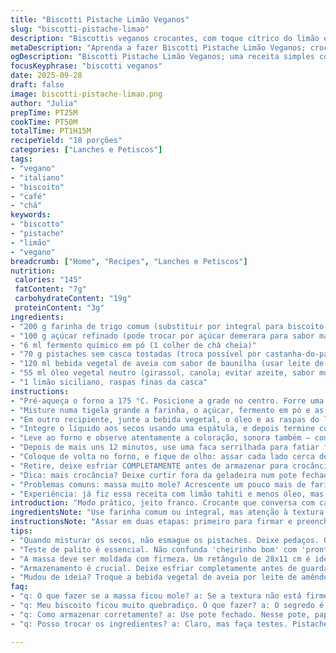 ```yaml
---
title: "Biscotti Pistache Limão Veganos"
slug: "biscotti-pistache-limao"
description: "Biscottis veganos crocantes, com toque cítrico do limão e textura das pistaches torradas. Sem ovos, leite ou derivados. Massa fácil, mistura de farinha, açúcar, fermento e oleosa, hidratada com bebida vegetal de aveia, mas pode ser trocada. Duas fornadas no forno, primeira para assar o bloco, segunda para secar e dourar as fatias. Um biscoito simples, ideal pra acompanhar café ou chá, e com possibilidade de variações na bebida e frutos secos. Dá pra controlar pelo aspecto moreno e cheiro cítrico antes de tirar. 18 porções, leva cerca de 1 hora, considerando descanso e cozimento."
metaDescription: "Aprenda a fazer Biscotti Pistache Limão Veganos; crocantes e cítricos, perfeitos para um café da tarde."
ogDescription: "Biscotti Pistache Limão Veganos; uma receita simples com textura deliciosa, ideal para acompanhar café ou chá."
focusKeyphrase: "biscotti veganos"
date: 2025-09-28
draft: false
image: biscotti-pistache-limao.png
author: "Julia"
prepTime: PT25M
cookTime: PT50M
totalTime: PT1H15M
recipeYield: "18 porções"
categories: ["Lanches e Petiscos"]
tags:
- "vegano"
- "italiano"
- "biscoito"
- "café"
- "chá"
keywords:
- "biscotto"
- "pistache"
- "limão"
- "vegano"
breadcrumb: ["Home", "Recipes", "Lanches e Petiscos"]
nutrition: 
 calories: "145"
 fatContent: "7g"
 carbohydrateContent: "19g"
 proteinContent: "3g"
ingredients:
- "200 g farinha de trigo comum (substituir por integral para biscoito mais denso)"
- "100 g açúcar refinado (pode trocar por açúcar demerara para sabor mais encorpado)"
- "6 ml fermento químico em pó (1 colher de chá cheia)"
- "70 g pistaches sem casca tostadas (troca possível por castanha-do-pará ou noz)"
- "120 ml bebida vegetal de aveia com sabor de baunilha (usar leite de amêndoas para toque mais suave)"
- "55 ml óleo vegetal neutro (girassol, canola; evitar azeite, sabor muito forte)"
- "1 limão siciliano, raspas finas da casca"
instructions:
- "Pré-aqueça o forno a 175 °C. Posicione a grade no centro. Forre uma assadeira média com papel manteiga ou tapete de silicone - isso evita grudar e facilita limpeza."
- "Misture numa tigela grande a farinha, o açúcar, fermento em pó e as pistaches picadas grosseiramente — cuidado pra não triturar demais, devem estar perceptíveis ao morder."
- "Em outro recipiente, junte a bebida vegetal, o óleo e as raspas do limão. Não coloque suco, só o ralado; o líquido altera a textura da massa, que tem que ficar firme, mas úmida."
- "Integre o líquido aos secos usando uma espátula, e depois termine com as mãos tímidas polvilhadas de farinha para não grudar. Forme uma massa pegajosa e maleável, moldando um retângulo de uns 28x11 cm direto na assadeira. Ajuste com cuidado pra não ficar muito fina, assim não quebra no corte depois."
- "Leve ao forno e observe atentamente a coloração, sonora também — comece a cheirar aquela mistura leve de cítrico com tostado depois de uns 28 minutos. Faça o teste do palito; se sair com migalhas úmidas, está no ponto exato. Retire, deixe esfriar 7 minutos para firmar e solte do papel, transferindo para bancada com cuidado."
- "Depois de mais uns 12 minutos, use uma faca serrilhada para fatiar fatias de cerca de 1 cm. Corte com firmeza, sem esfarelar. Distribua as fatias sobre outra assadeira, com espaço entre elas para circular o ar."
- "Coloque de volta no forno, e fique de olho: assar cada lado cerca de 15 minutos, virando na metade, até ficarem dourados e secos ao toque. O aroma deve lembrar um misto de biscoito e limão, textura firme, seca, mas não dura demais."
- "Retire, deixe esfriar COMPLETAMENTE antes de armazenar para crocância ideal. Se guardar ainda quente, amolecem e perdem graça."
- "Dica: mais crocância? Deixe curtir fora da geladeira num pote fechado, reavive 2 minutos no forno antes de servir. Pode trocar pistache por castanha, nozes ou mesmo amêndoas, só ajuste tostando antes para liberar aroma."
- "Problemas comuns: massa muito mole? Acrescente um pouco mais de farinha, mas devagar para não endurecer. Se massa esfarelar demais, aumente líquida e mexa melhor. Corte no timing exato evita biscoito quebradiço."
- "Experiência: já fiz essa receita com limão tahiti e menos óleo, mas percebi que fica menos aromático; o siciliano dá mais presença. Uso bebida de aveia com baunilha que achei por aqui em São Paulo, mas amêndoas funcionam se não tiver. Outro truque: tosto os pistaches uns 5 minutos no forno antes de picar para amplificar sabor."
introduction: "Modo prático, jeito franco. Crocante que conversa com café, limão que acorda, pistache que faz barulho na boca — e tudo vegano, sem complicação. O forno é o maestro, mas o cozinheiro dirige a orquestra pelo cheiro, textura e cor. Nada de deixar no tempo exato da receita e pronto. O ponto do biscotti é firme, seco, leve e nem duro que quebre dente. Fazer uma leva traz a sensação de vitória na cozinha, cada fatia um pedaço da sua paciência e olhar atento. Trocar ingredientes? Sempre teste, ajuste líquidos e farinhas. Conte comigo para entender esses sinais e não perder alimento."
ingredientsNote: "Use farinha comum ou integral, mas atenção à textura final. Açúcar demerara escurece um pouco, açúcar cristal deixa mais crocante ~, mascavo não recomendo aqui, deixa úmido demais. Pistache indispensável para crocância específica, porém castanha-do-pará ou noz ficam boas substitutas – só toste antes para aroma intenso. Bebida vegetal baunilhada traz sabor e umidade; leite de amêndoas ou coco são alternativas válidas, ajuste óleo conforme necessidade para massa não ficar mole. Óleo neutro evita sabores perturbadores, limão siciliano é a melhor opção para o zeste. Evite raspar a parte branca do limão para não deixar amargo."
instructionsNote: "Assar em duas etapas: primeiro para firmar e preencher a massa; segundo para secar e dourar as fatias cortadas. Atenção ao ponto do começo: massa deve estar firme ao toque e soltando dos lados da assadeira, com superfície opaca e ligeiramente rachada. Corte com faca serrilhada para evitar esfarelamento, fatias uniformes deixam secagem homogênea. Vire as fatias para dourar dos dois lados, observando cheiro de tostado limão para tirar do forno. Deixe esfriar COMPLETAMENTE para garantir crocância, senão guarda mole. Problemas mais comuns: massa líquida demais pede farinha, seca pede líquido. Sempre confie mais em olfato e tato do que no relógio na hora das fornadas."
tips:
- "Quando misturar os secos, não esmague os pistaches. Deixe pedaços. O crocante vem da interação deles na massa. Se não tiver pistache, castanha-do-pará ou nozes funcionam bem. É importante tostar as castanhas antes."
- "Teste de palito é essencial. Não confunda 'cheirinho bom' com 'pronto'. Retire quando ainda estiver com migalhas um pouco úmidas, vai secar mais. Avalie cor, bordas douradas, e cheiro de tostado limão perfumado é o sinal."
- "A massa deve ser moldada com firmeza. Um retângulo de 28x11 cm é ideal. Não deixe fina. Se quebrar ao cortar, você pode colocar mais farinha, mas vá com calma. Isso traz equilíbrio à textura. Se esfarelar, precisa de mais umidade."
- "Armazenamento é crucial. Deixe esfriar completamente antes de guardar. Se colocar quente, vai amolecer. Para reavivar, um toque de forno de 2 min funciona. Caixa fechada, papel toalha absorve umidade."
- "Mudou de ideia? Troque a bebida vegetal de aveia por leite de amêndoas ou coco. Teste seu sabor. O óleo neutro é fundamental para não interferir, azeite é forte demais. O limão siciliano dá o frescor ideal."
faq:
- "q: O que fazer se a massa ficou mole? a: Se a textura não está firme, adicione mais farinha. Vá devagar, não pode endurecer. Lembre-se, cada farinha é diferente, ajuste conforme necessário."
- "q: Meu biscoito ficou muito quebradiço. O que fazer? a: O segredo é o timing. Cortar no ponto certo é vital. Se passar do ponto, vai ficar seco. Pode tentar também aumentar um pouco a umidade da massa."
- "q: Como armazenar corretamente? a: Use pote fechado. Nesse pote, papel toalha absorve umidade. Se estiver em caixa de papel, precisa ser hermética. Verifique diariamente, calor/umidade estragam."
- "q: Posso trocar os ingredientes? a: Claro, mas faça testes. Pistache é ótimo, mas nozes ou amêndoas servem. O desafio é manter a crocância. Teste cada troca, note textura e sabor."

---
```

